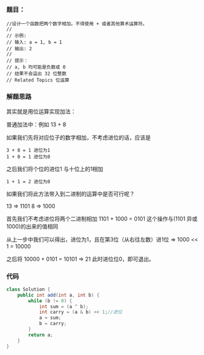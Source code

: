 ### 题目：

```
//设计一个函数把两个数字相加。不得使用 + 或者其他算术运算符。 
//
// 示例: 
// 输入: a = 1, b = 1
// 输出: 2 
//
// 提示： 
// a, b 均可能是负数或 0 
// 结果不会溢出 32 位整数 
// Related Topics 位运算
```



### 解题思路

其实就是用位运算实现加法：

普通加法中：例如 13 + 8

如果我们先将对应位子的数字相加，不考虑进位的话，应该是

```
3 + 8 = 1 进位为1
1 + 0 = 1 进位为0
```

之后我们将个位的进位1 与十位上的1相加

```
1 + 1 = 2 进位为0
```

如果我们将此方法带入到二进制的运算中是否可行呢？

13 => 1101
8  => 1000

首先我们不考虑进位将两个二进制相加 1101 + 1000 = 0101 这个操作与(1101 异或 1000)的出来的值相同

从上一步中我们可以得出，进位为1，且在第3位（从右往左数）进1位 => 1000 << 1 = 10000

之后将 10000 + 0101 = 10101 => 21 此时进位位0，即可退出。

### 代码

```java
class Solution {
    public int add(int a, int b) {
        while (b != 0) {
            int sum = (a ^ b);
            int carry = (a & b) << 1;//进位
            a = sum;
            b = carry;
        }
        return a;
    }
}
```
